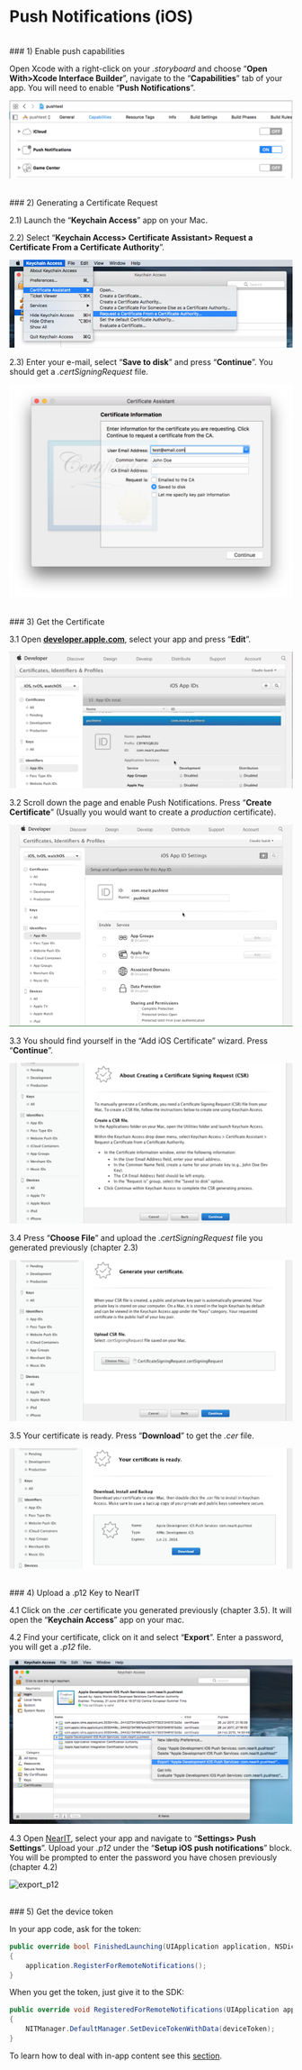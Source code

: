 # Push Notifications (iOS)

<br>
### 1) Enable push capabilities

Open Xcode with a right-click on your *.storyboard* and choose “**Open With>Xcode Interface Builder**”, navigate to the “**Capabilities**” tab of your app. You will need to enable “**Push Notifications**”.

![capabilities](push_help/capabilities.png "")

<br>
### 2) Generating a Certificate Request

2.1) Launch the “**Keychain Access**” app on your Mac.

2.2) Select “**Keychain Access> Certificate Assistant> Request a Certificate From a Certificate Authority**”.

![keychain_request](push_help/pushtutorial00.png "")

2.3) Enter your e-mail, select “**Save to disk**” and press “**Continue**”. You should get a *.certSigningRequest* file.

![save_request](push_help/pushtutorial01.png "")


<br>
### 3) Get the Certificate

3.1 Open <a href="https://developer.apple.com/account/ios/identifier/bundle" target="_blank">**developer.apple.com**</a>, select your app and press “**Edit**”.

![edit_app](push_help/pushtutorial02.gif "")

3.2 Scroll down the page and enable Push Notifications. Press “**Create Certificate**” (Usually you would want to create a *production* certificate).

![enable_push](push_help/pushtutorial03.gif "")

3.3 You should find yourself in the “Add iOS Certificate” wizard. Press “**Continue**”.

![add_certificate](push_help/pushtutorial04.png "")

3.4 Press “**Choose File**” and upload the *.certSigningRequest* file you generated previously (chapter 2.3)

![add_certificate](push_help/pushtutorial05.png "")

3.5 Your certificate is ready. Press “**Download**” to get the *.cer* file.

![get_certificate](push_help/pushtutorial06.png "")


<br>
### 4) Upload a .p12 Key to NearIT

4.1 Click on the *.cer* certificate you generated previously (chapter 3.5). It will open the “**Keychain Access**” app on your mac.


4.2 Find your certificate, click on it and select “**Export**”. Enter a password, you will get a *.p12* file.

![export_p12](push_help/pushtutorial08.png "")


4.3 Open [NearIT](https://go.nearit.com), select your app and navigate to “**Settings> Push Settings**”. Upload your *.p12* under the “**Setup iOS push notifications**” block. You will be prompted to enter the password you have chosen previously (chapter 4.2)

![export_p12](push_help/09.gif "")


<br>
### 5) Get the device token

In your app code, ask for the token:

```csharp
public override bool FinishedLaunching(UIApplication application, NSDictionary launchOptions)
{
    application.RegisterForRemoteNotifications();
}
```

When you get the token, just give it to the SDK:

```csharp
public override void RegisteredForRemoteNotifications(UIApplication application, NSData deviceToken)
{
    NITManager.DefaultManager.SetDeviceTokenWithData(deviceToken);
}
```

To learn how to deal with in-app content see this [section](handle-content.md).
